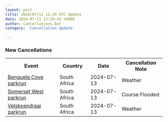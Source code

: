 ```yaml
---
layout: post
title: 2024/07/11 12:29 UTC Update
date: 2024-07-11 12:29:43 +0000
author: Cancellations Bot
category: 'Cancellation Update'

---
```


<h3>New Cancellations</h3>
<div class='hscrollable'>
<table style='width: 100%'>
    <tr>
        <th>Event</th>
        <th>Country</th>
        <th>Date</th>
        <th>Cancellation Note</th>
    </tr>
    <tr>
        <td><a href="https://www.parkrun.co.za/benguelacove">Benguela Cove parkrun</a></td>
        <td>South Africa</td>
        <td>2024-07-13</td>
        <td>Weather</td>
    </tr>
    <tr>
        <td><a href="https://www.parkrun.co.za/somersetwest">Somerset West parkrun</a></td>
        <td>South Africa</td>
        <td>2024-07-13</td>
        <td>Course Flooded</td>
    </tr>
    <tr>
        <td><a href="https://www.parkrun.co.za/velskoendraai">Velskoendraai parkrun</a></td>
        <td>South Africa</td>
        <td>2024-07-13</td>
        <td>Weather</td>
    </tr>
</table>
</div>

